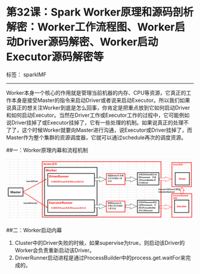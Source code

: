 # 第32课：Spark Worker原理和源码剖析解密：Worker工作流程图、Worker启动Driver源码解密、Worker启动Executor源码解密等

标签： sparkIMF

---


Worker本身一个核心的作用就是管理当前机器的内存、CPU等资源，它真正的工作本身是接受Master的指令来启动Driver或者说来启动Executor。所以我们如果说真正的想关注Worker到底是怎么回事，你肯定是把重点放到它如何启动Driver和如何启动Executor。当然在Driver工作或Executor工作的过程中，它可能例如说Driver挂掉了或Executor挂掉了，它有一些处理的机制。如果说真正的处理不了了，这个时候Worker就要向Master进行沟通，说Executor或Driver挂掉了，而Master作为整个集群的资源调度器，它就可以通过schedule再次的调度资源。

##一：Worker原理内幕和流程机制

![Worker原理和流程](../image/32_1_Worker.png)

##二：Worker启动内幕

 1. Cluster中的Driver失败的时候，如果supervise为true，则启动该Driver的Worker会负责重新启动该Driver。
 2. DriverRunner启动进程是通过ProcessBuilder中的process.get.waitFor来完成的。



